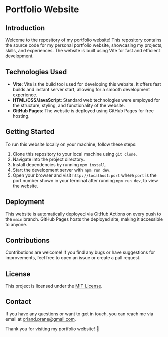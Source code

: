 # Portfolio Website

## Introduction
Welcome to the repository of my portfolio website! This repository contains the source code for my personal portfolio website, showcasing my projects, skills, and experiences. The website is built using Vite for fast and efficient development.

## Technologies Used
- **Vite**: Vite is the build tool used for developing this website. It offers fast builds and instant server start, allowing for a smooth development experience.
- **HTML/CSS/JavaScript**: Standard web technologies were employed for the structure, styling, and functionality of the website.
- **GitHub Pages**: The website is deployed using GitHub Pages for free hosting.

## Getting Started
To run this website locally on your machine, follow these steps:
1. Clone this repository to your local machine using `git clone`.
2. Navigate into the project directory.
3. Install dependencies by running `npm install`.
4. Start the development server with `npm run dev`.
5. Open your browser and visit `http://localhost:port` where `port` is the port number shown in your terminal after running `npm run dev`, to view the website.

## Deployment
This website is automatically deployed via GitHub Actions on every push to the `main` branch. GitHub Pages hosts the deployed site, making it accessible to anyone.

## Contributions
Contributions are welcome! If you find any bugs or have suggestions for improvements, feel free to open an issue or create a pull request.

## License
This project is licensed under the [MIT License](LICENSE).

## Contact
If you have any questions or want to get in touch, you can reach me via email at [orland.prane@gmail.com](mailto:orland.prane@gmail.com).

Thank you for visiting my portfolio website! 🚀
